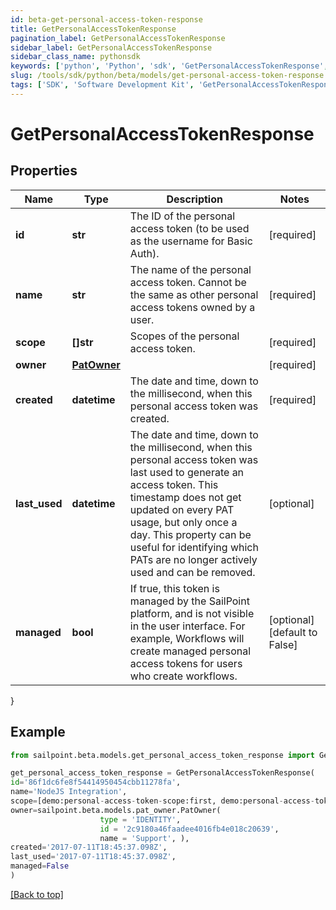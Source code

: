 ```yaml
---
id: beta-get-personal-access-token-response
title: GetPersonalAccessTokenResponse
pagination_label: GetPersonalAccessTokenResponse
sidebar_label: GetPersonalAccessTokenResponse
sidebar_class_name: pythonsdk
keywords: ['python', 'Python', 'sdk', 'GetPersonalAccessTokenResponse', 'BetaGetPersonalAccessTokenResponse'] 
slug: /tools/sdk/python/beta/models/get-personal-access-token-response
tags: ['SDK', 'Software Development Kit', 'GetPersonalAccessTokenResponse', 'BetaGetPersonalAccessTokenResponse']
---
```


# GetPersonalAccessTokenResponse


## Properties

Name | Type | Description | Notes
------------ | ------------- | ------------- | -------------
**id** | **str** | The ID of the personal access token (to be used as the username for Basic Auth). | [required]
**name** | **str** | The name of the personal access token. Cannot be the same as other personal access tokens owned by a user. | [required]
**scope** | **[]str** | Scopes of the personal  access token. | [required]
**owner** | [**PatOwner**](pat-owner) |  | [required]
**created** | **datetime** | The date and time, down to the millisecond, when this personal access token was created. | [required]
**last_used** | **datetime** | The date and time, down to the millisecond, when this personal access token was last used to generate an access token. This timestamp does not get updated on every PAT usage, but only once a day. This property can be useful for identifying which PATs are no longer actively used and can be removed. | [optional] 
**managed** | **bool** | If true, this token is managed by the SailPoint platform, and is not visible in the user interface. For example, Workflows will create managed personal access tokens for users who create workflows. | [optional] [default to False]
}

## Example

```python
from sailpoint.beta.models.get_personal_access_token_response import GetPersonalAccessTokenResponse

get_personal_access_token_response = GetPersonalAccessTokenResponse(
id='86f1dc6fe8f54414950454cbb11278fa',
name='NodeJS Integration',
scope=[demo:personal-access-token-scope:first, demo:personal-access-token-scope:second],
owner=sailpoint.beta.models.pat_owner.PatOwner(
                    type = 'IDENTITY', 
                    id = '2c9180a46faadee4016fb4e018c20639', 
                    name = 'Support', ),
created='2017-07-11T18:45:37.098Z',
last_used='2017-07-11T18:45:37.098Z',
managed=False
)

```
[[Back to top]](#) 


